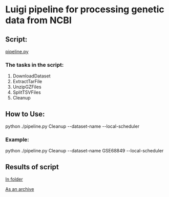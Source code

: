 # Luigi pipeline for processing genetic data from NCBI

## Script:
[pipeline.py](pipeline.py)

### The tasks in the script:
1. DownloadDataset
2. ExtractTarFile
3. UnzipGZFiles
4. SplitTSVFiles
5. Cleanup

## How to Use:
python ./pipeline.py Cleanup --dataset-name <dataset-name> --local-scheduler

### Example:
python ./pipeline.py Cleanup --dataset-name GSE68849 --local-scheduler

## Results of script

[In folder](Data_Engineering_Assignment_1/GSE68849) 

[As an archive](Data_Engineering_Assignment_1/GSE68849.zip)